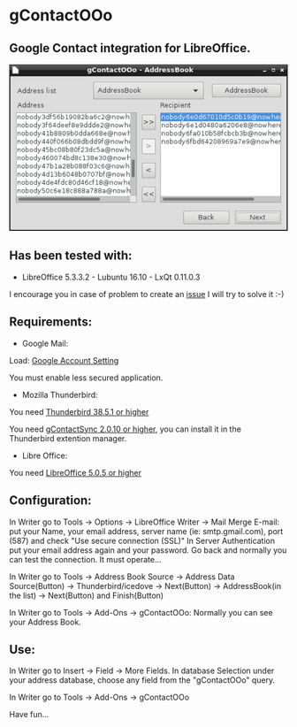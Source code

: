 # gContactOOo

## Google Contact integration for LibreOffice.

![gContactOOo screenshot](gContactOOo.png)

## Has been tested with:
	
* LibreOffice 5.3.3.2 - Lubuntu 16.10 -  LxQt 0.11.0.3

I encourage you in case of problem to create an [issue](https://github.com/prrvchr/gContactOOo/issues/new)
I will try to solve it :-)

## Requirements:

* Google Mail:
	
Load: [Google Account Setting](https://myaccount.google.com/security?utm_source=OGB#connectedapps)

You must enable less secured application.

* Mozilla Thunderbird:

You need [Thunderbird 38.5.1 or higher](https://www.mozilla.org/thunderbird/)

You need [gContactSync 2.0.10 or higher](https://addons.mozilla.org/en-US/thunderbird/addon/gcontactsync/), you can install it in the Thunderbird extention manager.

* Libre Office:

You need [LibreOffice 5.0.5 or higher](https://www.libreoffice.org/download/libreoffice-fresh/)

## Configuration:

In Writer go to Tools -> Options -> LibreOffice Writer -> Mail Merge E-mail:
put your Name, your email address, server name (ie: smtp.gmail.com), port (587) and check "Use secure connection (SSL)"
In Server Authentication put your email address again and your password.
Go back and normally you can test the connection. It must operate...
  
In Writer go to Tools -> Address Book Source -> Address Data Source(Button) -> Thunderbird/icedove -> Next(Button)
-> AddressBook(in the list) -> Next(Button) and Finish(Button)

In Writer go to Tools -> Add-Ons -> gContactOOo:
Normally you can see your Address Book.
  
 ## Use:

In Writer go to Insert -> Field -> More Fields. In database Selection under your address database, choose any field from the "gContactOOo" query.

In Writer go to Tools -> Add-Ons -> gContactOOo

Have fun...